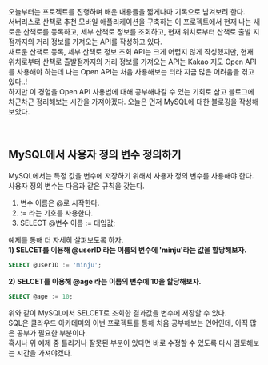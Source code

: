 오늘부터는 프로젝트를 진행하며 배운 내용들을 짧게나마 기록으로 남겨보려 한다.   
서버리스로 산책로 추천 모바일 애플리케이션을 구축하는 이 프로젝트에서 현재 나는 새로운 산책로를 등록하고, 세부 산책로 정보를 조회하고, 
현재 위치로부터 산책로 출발 지점까지의 거리 정보를 가져오는 API를 작성하고 있다.  
새로운 산책로 등록, 세부 산책로 정보 조회 API는 크게 어렵지 않게 작성했지만, 현재 위치로부터 산책로 출발점까지의 거리 정보를 가져오는 API는 Kakao 지도 Open API를 사용해야 하는데
나는 Open API는 처음 사용해보는 터라 지금 많은 어려움을 겪고 있다..!   
하지만 이 경험을 Open API 사용법에 대해 공부해나갈 수 있는 기회로 삼고 블로그에 차근차근 정리해보는 시간을 가져야겠다.
오늘은 먼저 MySQL에 대한 블로깅을 작성해보았다.

</br>

## MySQL에서 사용자 정의 변수 정의하기
MySQL에서는 특정 값을 변수에 저장하기 위해서 사용자 정의 변수를 사용해야 한다.  
사용자 정의 변수는 다음과 같은 규칙을 갖는다.
1. 변수 이름은 @로 시작한다.
2. := 라는 기호를 사용한다.
3. SELECT @변수 이름 := 대입값;

예제를 통해 더 자세히 살펴보도록 하자.  
**1) SELCET를 이용해 @userID 라는 이름의 변수에 'minju'라는 값을 할당해보자.**  
```sql
SELECT @userID := 'minju';
```

**2) SELCET를 이용해 @age 라는 이름의 변수에 10을 할당해보자.**  
```sql
SELECT @age := 10;
```

위와 같이 MySQL에서 SELCET로 조회한 결과값을 변수에 저장할 수 있다.  
SQL은 클라우드 아카데미와 이번 프로젝트를 통해 처음 공부해보는 언어인데, 아직 많은 공부가 필요한 부분이다.  
혹시나 위 예제 중 틀리거나 잘못된 부분이 있다면 바로 수정할 수 있도록 다시 검토해보는 시간을 가져야겠다.
